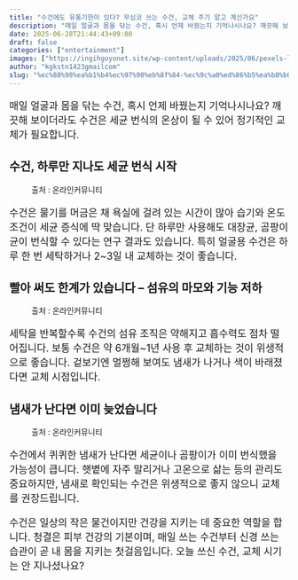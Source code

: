 ```yaml
---
title: "수건에도 유통기한이 있다? 무심코 쓰는 수건, 교체 주기 알고 계신가요"
description: "매일 얼굴과 몸을 닦는 수건, 혹시 언제 바꿨는지 기억나시나요? 깨끗해 보이더라도 수건은 세균 번식의 온상이 될 수 있어 정기적인 교체가 필요합니다."
date: 2025-06-28T21:44:43+09:00
draft: false
categories: ["entertainment"]
images: ["https://ingihgoyonet.site/wp-content/uploads/2025/06/pexels-lum3n-44775-282892-1024x683.jpg", "https://ingihgoyonet.site/wp-content/uploads/2025/06/pexels-castorlystock-3610006-1024x683.jpg", "https://ingihgoyonet.site/wp-content/uploads/2025/06/pexels-enginakyurt-2092060-1024x683.jpg"]
author: "kgkstn1423gmailcom"
slug: "%ec%88%98%ea%b1%b4%ec%97%90%eb%8f%84-%ec%9c%a0%ed%86%b5%ea%b8%b0%ed%95%9c%ec%9d%b4-%ec%9e%88%eb%8b%a4-%eb%ac%b4%ec%8b%ac%ec%bd%94-%ec%93%b0%eb%8a%94-%ec%88%98%ea%b1%b4-%ea%b5%90%ec%b2%b4-%ec%a3%bc"
---
```


<p style="font-size:18px">매일 얼굴과 몸을 닦는 수건, 혹시 언제 바꿨는지 기억나시나요? 깨끗해 보이더라도 수건은 세균 번식의 온상이 될 수 있어 정기적인 교체가 필요합니다.</p> <h2 >수건, 하루만 지나도 세균 번식 시작</h2> <figure ><img src="https://ingihgoyonet.site/wp-content/uploads/2025/06/pexels-lum3n-44775-282892-1024x683.jpg" alt="" style="aspect-ratio:16/9;object-fit:cover"/><figcaption >출처 : 온라인커뮤니티</figcaption></figure> <p style="font-size:18px">수건은 물기를 머금은 채 욕실에 걸려 있는 시간이 많아 습기와 온도 조건이 세균 증식에 딱 맞습니다. 단 하루만 사용해도 대장균, 곰팡이균이 번식할 수 있다는 연구 결과도 있습니다. 특히 얼굴용 수건은 하루 한 번 세탁하거나 2~3일 내 교체하는 것이 좋습니다.</p> <h2 >빨아 써도 한계가 있습니다 – 섬유의 마모와 기능 저하</h2> <figure ><img src="https://ingihgoyonet.site/wp-content/uploads/2025/06/pexels-castorlystock-3610006-1024x683.jpg" alt="" style="aspect-ratio:16/9;object-fit:cover"/><figcaption >출처 : 온라인커뮤니티</figcaption></figure> <p style="font-size:18px">세탁을 반복할수록 수건의 섬유 조직은 약해지고 흡수력도 점차 떨어집니다. 보통 수건은 약 6개월~1년 사용 후 교체하는 것이 위생적으로 좋습니다. 겉보기엔 멀쩡해 보여도 냄새가 나거나 색이 바래졌다면 교체 시점입니다.</p> <h2 >냄새가 난다면 이미 늦었습니다</h2> <figure ><img src="https://ingihgoyonet.site/wp-content/uploads/2025/06/pexels-enginakyurt-2092060-1024x683.jpg" alt="" style="aspect-ratio:16/9;object-fit:cover"/><figcaption >출처 : 온라인커뮤니티</figcaption></figure> <p style="font-size:18px">수건에서 퀴퀴한 냄새가 난다면 세균이나 곰팡이가 이미 번식했을 가능성이 큽니다. 햇볕에 자주 말리거나 고온으로 삶는 등의 관리도 중요하지만, 냄새로 확인되는 수건은 위생적으로 좋지 않으니 교체를 권장드립니다.</p> <p style="font-size:18px">수건은 일상의 작은 물건이지만 건강을 지키는 데 중요한 역할을 합니다. 청결은 피부 건강의 기본이며, 매일 쓰는 수건부터 신경 쓰는 습관이 곧 내 몸을 지키는 첫걸음입니다. 오늘 쓰신 수건, 교체 시기는 안 지나셨나요?</p>
